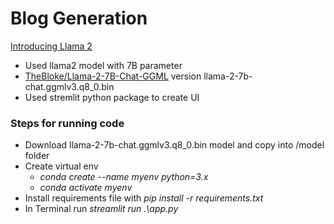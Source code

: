 # Blog Generation 
[Introducing Llama 2](https://ai.meta.com/llama/)
- Used llama2 model with 7B parameter
- [TheBloke/Llama-2-7B-Chat-GGML](https://huggingface.co/TheBloke/Llama-2-7B-Chat-GGML/tree/main) version llama-2-7b-chat.ggmlv3.q8_0.bin
- Used stremlit python package to create UI

### Steps for running code
- Download llama-2-7b-chat.ggmlv3.q8_0.bin model and copy into /model folder
- Create virtual env
  - *conda create --name myenv python=3.x*
  - *conda activate myenv*
- Install requirements file with *pip install -r requirements.txt*
- In Terminal run *streamlit run .\app.py*